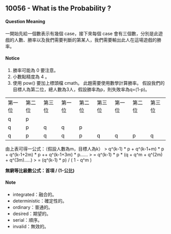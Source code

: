 ## 10056 - What is the Probability ?

#### Question Meaning
一開始先給一個數表示有幾個 case，接下來每個 case 會有三個數，分別是此遊戲的人數、勝率以及我們需要判斷的第某人，我們需要輸出此人在這場遊戲的勝率。

#### Notice
1. 勝率可能為 0 要注意。
2. 小數點精度為 4 。
3. 使用 pow() 要加上標頭檔 cmath。
此題需要使用數學計算勝率。
假設我們的目標人為第二位，總人數為3人，假設勝率為p，則失敗率為q=(1-p)。
<table>
  <tr>
    <td>第一位</td>
    <td>第二位</td>
    <td>第三位</td>
    <td>第一位</td>
    <td>第二位</td>
    <td>第三位</td>
    <td>第一位</td>
    <td>第二位</td>
    <td>第三位</td>
  </tr>
  <tr>
    <td>q</td>
    <td>p</td>
    <td></td>
    <td></td>
    <td></td>
    <td></td>
    <td></td>
    <td></td>
    <td></td>
  </tr>
  <tr>
    <td>q</td>
    <td>p</td>
    <td>q</td>
    <td>q</td>
    <td>p</td>
    <td></td>
    <td></td>
    <td></td>
    <td></td>
  </tr>
  <tr>
    <td>q</td>
    <td>p</td>
    <td>q</td>
    <td>q</td>
    <td>p</td>
    <td>q</td>
    <td>q</td>
    <td>p</td>
    <td>q</td>
  </tr>
</table>
由上表可得一公式：（假設人數為m，目標人為k）
> q^(k-1) * p + q^(k-1+m) * p + q^(k-1+2m) * p ++ q^(k-1+3m) * p......  
> = q^(k-1) * p * (q + q^m + q^(2m) + q^(3m).....)  
> = (q^(k-1) * p) / ( 1 - q^m )  

**無窮等比級數公式：首項 / (1-公比)**

#### Note
- integrated：融合的。
- deterministic：確定性的。
- ordinary：普通的。
- desired：期望的。
- serial：順序。
- invalid：無效的。


